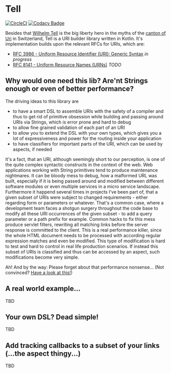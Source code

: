 # Tell

[![CircleCI](https://circleci.com/gh/paschelino/tell/tree/master.svg?style=svg)](https://circleci.com/gh/paschelino/tell/tree/master)
[![Codacy Badge](https://api.codacy.com/project/badge/Grade/cc0e2121bf984af69cda0cb3c0f785ee)](https://www.codacy.com/app/paschelino/tell?utm_source=github.com&amp;utm_medium=referral&amp;utm_content=paschelino/tell&amp;utm_campaign=Badge_Grade)

Besides that [Wilhelm Tell](https://en.wikipedia.org/wiki/William_Tell) is the big liberty hero
in the myths of the [canton of Uri](https://en.wikipedia.org/wiki/Canton_of_Uri) in Switzerland,
Tell is a URI builder library written in Kotlin. It's implementation builds upon the relevant
RFCs for URIs, which are:
* [RFC 3986 - Uniform Resource Identifier (URI): Generic Syntax](https://tools.ietf.org/html/rfc3986) _in progress_
* [RFC 8141 - Uniform Resource Names (URNs)](https://tools.ietf.org/html/rfc8141) _TODO_

## Why would one need this lib? Are'nt Strings enough or even of better performance?

The driving ideas to this library are
* to have a smart DSL to assemble URIs with the safety of a compiler and thus to get rid of 
  primitive obsession while building and passing around URIs via Strings, which is error prone and 
  hard to debug 
* to allow fine grained validation of each part of an URI
* to allow you to extend the DSL with your own types, which gives you a lot of expressiveness and
  power for the routing inside your application
* to have classifiers for important parts of the URI, which can be used by aspects, if needed

It's a fact, that an URI, although seemingly short to our perception, is one of the quite complex
syntactic constructs in the context of the web. Web applications working with String primitives 
tend to produce maintenance nightmares. It can be bloody mess to debug, how a malformed URL was
built, especially if it is being passed around and modified between different software modules or
even multiple services in a micro service landscape. Furthermore it happend several times in 
projects I've been part of, that a given subset of URIs were subject to changed requirements - 
either regarding form or parameters or whatever. That's a common case, where a development team 
faces a shotgun surgery throughout the code base to modify all these URI occurrences of the given 
subset - to add a query parameter or a path prefix for example. Common hacks to fix this mess 
produce servlet filters, rewriting all matching links before the server response is committed to the
client. This is a real performance killer, since the whole HTML document needs to be processed with
according regular expression matches and even be modified. This type of modification is hard to
test and hard to control in real life production scenarios. If instead this subset of URIs is 
classified and thus can be accessed by an aspect, such modifications become very simple.

Ah! And by the way: Please forget about that performance nonsense...
(Not convinced? [Have a look at this!]()) 

## A real world example...
TBD

## Your own DSL? Dead simple!
TBD

## Add tracking callbacks to a subset of your links (...the aspect thingy...)
TBD

